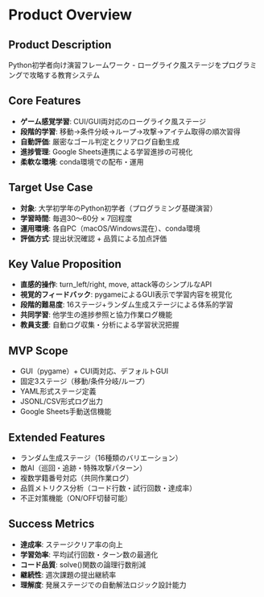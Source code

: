 # Product Overview

## Product Description
Python初学者向け演習フレームワーク - ローグライク風ステージをプログラミングで攻略する教育システム

## Core Features
- **ゲーム感覚学習**: CUI/GUI両対応のローグライク風ステージ
- **段階的学習**: 移動→条件分岐→ループ→攻撃→アイテム取得の順次習得
- **自動評価**: 厳密なゴール判定とクリアログ自動生成
- **進捗管理**: Google Sheets連携による学習進捗の可視化
- **柔軟な環境**: conda環境での配布・運用

## Target Use Case
- **対象**: 大学初学年のPython初学者（プログラミング基礎演習）
- **学習時間**: 毎週30〜60分 × 7回程度
- **運用環境**: 各自PC（macOS/Windows混在）、conda環境
- **評価方式**: 提出状況確認 + 品質による加点評価

## Key Value Proposition
- **直感的操作**: turn_left/right, move, attack等のシンプルなAPI
- **視覚的フィードバック**: pygameによるGUI表示で学習内容を視覚化
- **段階的難易度**: 16ステージ+ランダム生成ステージによる体系的学習
- **共同学習**: 他学生の進捗参照と協力作業ログ機能
- **教員支援**: 自動ログ収集・分析による学習状況把握

## MVP Scope
- GUI（pygame）+ CUI両対応、デフォルトGUI
- 固定3ステージ（移動/条件分岐/ループ）
- YAML形式ステージ定義
- JSONL/CSV形式ログ出力
- Google Sheets手動送信機能

## Extended Features
- ランダム生成ステージ（16種類のバリエーション）
- 敵AI（巡回・追跡・特殊攻撃パターン）
- 複数学籍番号対応（共同作業ログ）
- 品質メトリクス分析（コード行数・試行回数・達成率）
- 不正対策機能（ON/OFF切替可能）

## Success Metrics
- **達成率**: ステージクリア率の向上
- **学習効率**: 平均試行回数・ターン数の最適化
- **コード品質**: solve()関数の論理行数削減
- **継続性**: 週次課題の提出継続率
- **理解度**: 発展ステージでの自動解法ロジック設計能力